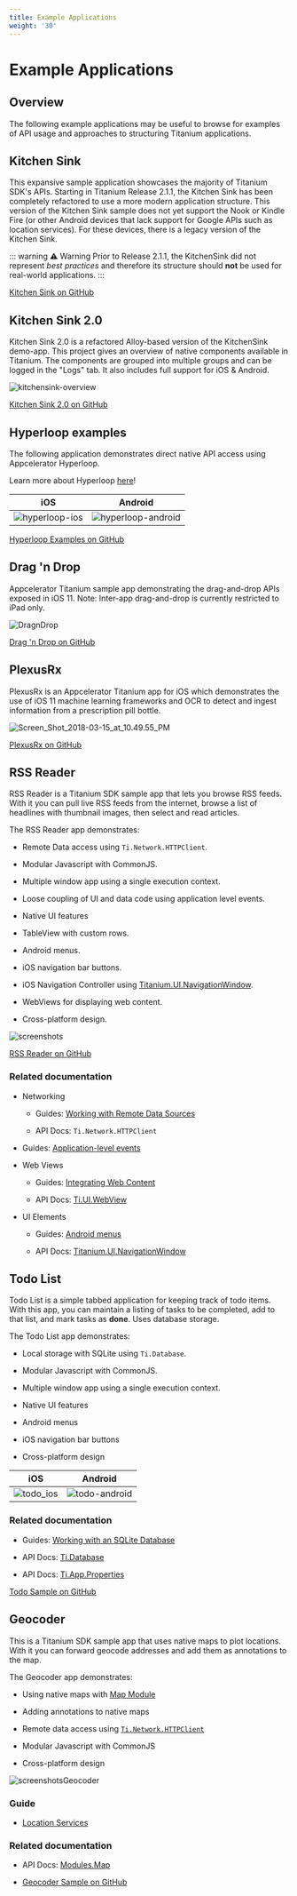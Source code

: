```yaml
---
title: Example Applications
weight: '30'
---
```


# Example Applications

## Overview

The following example applications may be useful to browse for examples of API usage and approaches to structuring Titanium applications.

## Kitchen Sink

This expansive sample application showcases the majority of Titanium SDK's APIs. Starting in Titanium Release 2.1.1, the Kitchen Sink has been completely refactored to use a more modern application structure. This version of the Kitchen Sink sample does not yet support the Nook or Kindle Fire (or other Android devices that lack support for Google APIs such as location services). For these devices, there is a legacy version of the Kitchen Sink.

::: warning ⚠️ Warning
Prior to Release 2.1.1, the KitchenSink did not represent _best practices_ and therefore its structure should **not** be used for real-world applications.
:::

[Kitchen Sink on GitHub](http://github.com/appcelerator/KitchenSink)

## Kitchen Sink 2.0

Kitchen Sink 2.0 is a refactored Alloy-based version of the KitchenSink demo-app. This project gives an overview of native components available in Titanium. The components are grouped into multiple groups and can be logged in the "Logs" tab. It also includes full support for iOS & Android.

![kitchensink-overview](./kitchensink-overview.png)

[Kitchen Sink 2.0 on GitHub](https://github.com/tidev/kitchensink-v2)

## Hyperloop examples

The following application demonstrates direct native API access using Appcelerator Hyperloop.

Learn more about Hyperloop [here](http://www.appcelerator.com/mobile-app-development-products/hyperloop/)!

| iOS | Android |
| --- | --- |
| ![hyperloop-ios](./hyperloop-ios.png) | ![hyperloop-android](./hyperloop-android.png) |

[Hyperloop Examples on GitHub](https://github.com/tidev/hyperloop-examples)

## Drag 'n Drop

Appcelerator Titanium sample app demonstrating the drag-and-drop APIs exposed in iOS 11. Note: Inter-app drag-and-drop is currently restricted to iPad only.

![DragnDrop](./DragnDrop.png)

[Drag 'n Drop on GitHub](https://github.com/appcelerator-developer-relations/appc-sample-drag-and-drop)

## PlexusRx

PlexusRx is an Appcelerator Titanium app for iOS which demonstrates the use of iOS 11 machine learning frameworks and OCR to detect and ingest information from a prescription pill bottle.

 ![Screen_Shot_2018-03-15_at_10.49.55_PM](./Screen_Shot_2018-03-15_at_10.49.55_PM.png)

[PlexusRx on GitHub](https://github.com/appcelerator-developer-relations/plexus-rx)

## RSS Reader

RSS Reader is a Titanium SDK sample app that lets you browse RSS feeds. With it you can pull live RSS feeds from the internet, browse a list of headlines with thumbnail images, then select and read articles.

The RSS Reader app demonstrates:

* Remote Data access using `Ti.Network.HTTPClient`.

* Modular Javascript with CommonJS.

* Multiple window app using a single execution context.

* Loose coupling of UI and data code using application level events.

* Native UI features

* TableView with custom rows.

* Android menus.

* iOS navigation bar buttons.

* iOS Navigation Controller using [Titanium.UI.NavigationWindow](#!/api/Titanium.UI.NavigationWindow).

* WebViews for displaying web content.

* Cross-platform design.

![screenshots](./screenshots.png)

[RSS Reader on GitHub](https://github.com/appcelerator-developer-relations/appc-sample-rss)

### Related documentation

* Networking

    * Guides: [Working with Remote Data Sources](/guide/Titanium_SDK/Titanium_SDK_How-tos/Working_with_Remote_Data_Sources/)

    * API Docs: `Ti.Network.HTTPClient`

* Guides: [Application-level events](/guide/Titanium_SDK/Titanium_SDK_How-tos/User_Interface_Fundamentals/Event_Handling/#application-level-events)

* Web Views

    * Guides: [Integrating Web Content](/guide/Titanium_SDK/Titanium_SDK_How-tos/Integrating_Web_Content/)

    * API Docs: [Ti.UI.WebView](#!/api/Titanium.UI.WebView)

* UI Elements

    * Guides: [Android menus](/guide/Titanium_SDK/Titanium_SDK_How-tos/User_Interface_Deep_Dives/Android_UI_Components_and_Conventions/#android-menus)

    * API Docs: [Titanium.UI.NavigationWindow](#!/api/Titanium.UI.NavigationWindow)

## Todo List

Todo List is a simple tabbed application for keeping track of todo items. With this app, you can maintain a listing of tasks to be completed, add to that list, and mark tasks as **done**. Uses database storage.

The Todo List app demonstrates:

* Local storage with SQLite using `Ti.Database`.

* Modular Javascript with CommonJS.

* Multiple window app using a single execution context.

* Native UI features

* Android menus

* iOS navigation bar buttons

* Cross-platform design

| iOS | Android |
| --- | --- |
| ![todo_ios](./todo_ios.png) | ![todo-android](./todo-android.png) |

### Related documentation

* Guides: [Working with an SQLite Database](/guide/Titanium_SDK/Titanium_SDK_How-tos/Working_with_Local_Data_Sources/Working_with_a_SQLite_Database/)

* API Docs: [Ti.Database](#!/api/Titanium.Database)

* API Docs: [Ti.App.Properties](#!/api/Titanium.App.Properties)

[Todo Sample on GitHub](https://github.com/appcelerator-developer-relations/Sample.Todo)

## Geocoder

This is a Titanium SDK sample app that uses native maps to plot locations. With it you can forward geocode addresses and add them as annotations to the map.

The Geocoder app demonstrates:

* Using native maps with [Map Module](#!/api/Modules.Map)

* Adding annotations to native maps

* Remote data access using [`Ti.Network.HTTPClient`](#!/api/Titanium.Network.HTTPClient)

* Modular Javascript with CommonJS

* Cross-platform design

![screenshotsGeocoder](./screenshotsGeocoder.png)

### Guide

* [Location Services](/guide/Titanium_SDK/Titanium_SDK_How-tos/Location_Services/)

### Related documentation

* API Docs: [Modules.Map](#!/api/Modules.Map)

* [Geocoder Sample on GitHub](https://github.com/appcelerator-developer-relations/appc-sample-geocoder)

